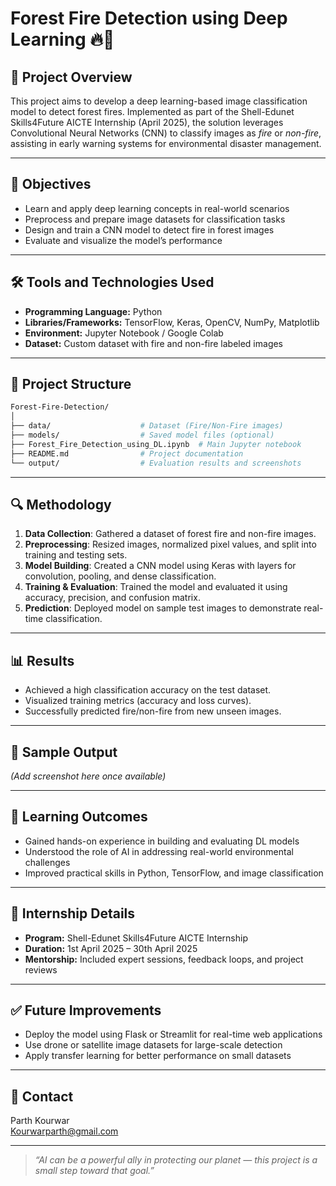 # Forest Fire Detection using Deep Learning 🔥🌲

## 📌 Project Overview
This project aims to develop a deep learning-based image classification model to detect forest fires. Implemented as part of the Shell-Edunet Skills4Future AICTE Internship (April 2025), the solution leverages Convolutional Neural Networks (CNN) to classify images as *fire* or *non-fire*, assisting in early warning systems for environmental disaster management.

---

## 🎯 Objectives
- Learn and apply deep learning concepts in real-world scenarios
- Preprocess and prepare image datasets for classification tasks
- Design and train a CNN model to detect fire in forest images
- Evaluate and visualize the model’s performance

---

## 🛠️ Tools and Technologies Used
- **Programming Language:** Python
- **Libraries/Frameworks:** TensorFlow, Keras, OpenCV, NumPy, Matplotlib
- **Environment:** Jupyter Notebook / Google Colab
- **Dataset:** Custom dataset with fire and non-fire labeled images

---

## 📁 Project Structure
```bash
Forest-Fire-Detection/
│
├── data/                    # Dataset (Fire/Non-Fire images)
├── models/                  # Saved model files (optional)
├── Forest_Fire_Detection_using_DL.ipynb  # Main Jupyter notebook
├── README.md                # Project documentation
└── output/                  # Evaluation results and screenshots
```

---

## 🔍 Methodology
1. **Data Collection**: Gathered a dataset of forest fire and non-fire images.
2. **Preprocessing**: Resized images, normalized pixel values, and split into training and testing sets.
3. **Model Building**: Created a CNN model using Keras with layers for convolution, pooling, and dense classification.
4. **Training & Evaluation**: Trained the model and evaluated it using accuracy, precision, and confusion matrix.
5. **Prediction**: Deployed model on sample test images to demonstrate real-time classification.

---

## 📊 Results
- Achieved a high classification accuracy on the test dataset.
- Visualized training metrics (accuracy and loss curves).
- Successfully predicted fire/non-fire from new unseen images.

---

## 📸 Sample Output
*(Add screenshot here once available)*

---

## 🧠 Learning Outcomes
- Gained hands-on experience in building and evaluating DL models
- Understood the role of AI in addressing real-world environmental challenges
- Improved practical skills in Python, TensorFlow, and image classification

---

## 📜 Internship Details
- **Program:** Shell-Edunet Skills4Future AICTE Internship
- **Duration:** 1st April 2025 – 30th April 2025
- **Mentorship:** Included expert sessions, feedback loops, and project reviews

---

## ✅ Future Improvements
- Deploy the model using Flask or Streamlit for real-time web applications
- Use drone or satellite image datasets for large-scale detection
- Apply transfer learning for better performance on small datasets

---

## 📧 Contact
Parth Kourwar  
Kourwarparth@gmail.com

---

> *“AI can be a powerful ally in protecting our planet — this project is a small step toward that goal.”*
